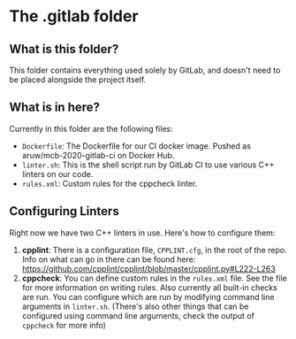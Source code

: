 # The .gitlab folder

## What is this folder?
This folder contains everything used solely by GitLab, and doesn't need to be placed alongside the project itself.

## What is in here?
Currently in this folder are the following files:
- `Dockerfile`: The Dockerfile for our CI docker image. Pushed as aruw/mcb-2020-gitlab-ci on Docker Hub.
- `linter.sh`: This is the shell script run by GitLab CI to use various C++ linters on our code.
- `rules.xml`: Custom rules for the cppcheck linter.

## Configuring Linters
Right now we have two C++ linters in use. Here's how to configure them:
1) **cpplint**: There is a configuration file, `CPPLINT.cfg`, in the root of the repo. Info on what can go in there can be found here: https://github.com/cpplint/cpplint/blob/master/cpplint.py#L222-L263
2) **cppcheck**: You can define custom rules in the `rules.xml` file. See the file for more information on writing rules. Also currently all built-in checks are run. You can configure which are run by modifying command line arguments in `linter.sh`. (There's also other things that can be configured using command line arguments, check the output of `cppcheck` for more info)